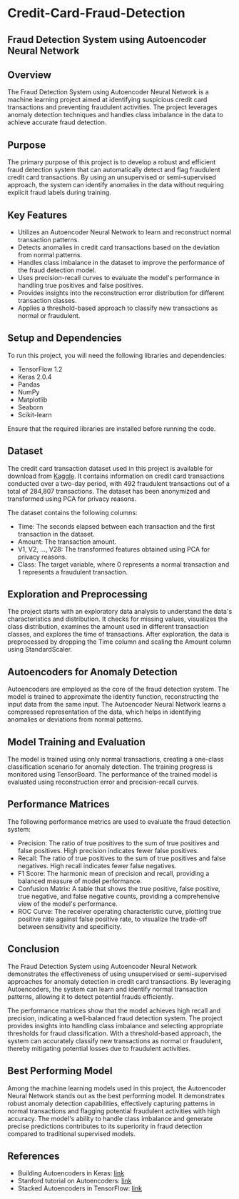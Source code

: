 # Credit-Card-Fraud-Detection
## Fraud Detection System using Autoencoder Neural Network

## Overview
The Fraud Detection System using Autoencoder Neural Network is a machine learning project aimed at identifying suspicious credit card transactions and preventing fraudulent activities. The project leverages anomaly detection techniques and handles class imbalance in the data to achieve accurate fraud detection.

## Purpose
The primary purpose of this project is to develop a robust and efficient fraud detection system that can automatically detect and flag fraudulent credit card transactions. By using an unsupervised or semi-supervised approach, the system can identify anomalies in the data without requiring explicit fraud labels during training.

## Key Features
- Utilizes an Autoencoder Neural Network to learn and reconstruct normal transaction patterns.
- Detects anomalies in credit card transactions based on the deviation from normal patterns.
- Handles class imbalance in the dataset to improve the performance of the fraud detection model.
- Uses precision-recall curves to evaluate the model's performance in handling true positives and false positives.
- Provides insights into the reconstruction error distribution for different transaction classes.
- Applies a threshold-based approach to classify new transactions as normal or fraudulent.

## Setup and Dependencies
To run this project, you will need the following libraries and dependencies:
- TensorFlow 1.2
- Keras 2.0.4
- Pandas
- NumPy
- Matplotlib
- Seaborn
- Scikit-learn

Ensure that the required libraries are installed before running the code.

## Dataset
The credit card transaction dataset used in this project is available for download from [Kaggle](https://www.kaggle.com/datasets/mlg-ulb/creditcardfraud). It contains information on credit card transactions conducted over a two-day period, with 492 fraudulent transactions out of a total of 284,807 transactions. The dataset has been anonymized and transformed using PCA for privacy reasons.

The dataset contains the following columns:
- Time: The seconds elapsed between each transaction and the first transaction in the dataset.
- Amount: The transaction amount.
- V1, V2, ..., V28: The transformed features obtained using PCA for privacy reasons.
- Class: The target variable, where 0 represents a normal transaction and 1 represents a fraudulent transaction.

## Exploration and Preprocessing
The project starts with an exploratory data analysis to understand the data's characteristics and distribution. It checks for missing values, visualizes the class distribution, examines the amount used in different transaction classes, and explores the time of transactions. After exploration, the data is preprocessed by dropping the Time column and scaling the Amount column using StandardScaler.

## Autoencoders for Anomaly Detection
Autoencoders are employed as the core of the fraud detection system. The model is trained to approximate the identity function, reconstructing the input data from the same input. The Autoencoder Neural Network learns a compressed representation of the data, which helps in identifying anomalies or deviations from normal patterns.

## Model Training and Evaluation
The model is trained using only normal transactions, creating a one-class classification scenario for anomaly detection. The training progress is monitored using TensorBoard. The performance of the trained model is evaluated using reconstruction error and precision-recall curves.

## Performance Matrices
The following performance metrics are used to evaluate the fraud detection system:
- Precision: The ratio of true positives to the sum of true positives and false positives. High precision indicates fewer false positives.
- Recall: The ratio of true positives to the sum of true positives and false negatives. High recall indicates fewer false negatives.
- F1 Score: The harmonic mean of precision and recall, providing a balanced measure of model performance.
- Confusion Matrix: A table that shows the true positive, false positive, true negative, and false negative counts, providing a comprehensive view of the model's performance.
- ROC Curve: The receiver operating characteristic curve, plotting true positive rate against false positive rate, to visualize the trade-off between sensitivity and specificity.

## Conclusion
The Fraud Detection System using Autoencoder Neural Network demonstrates the effectiveness of using unsupervised or semi-supervised approaches for anomaly detection in credit card transactions. By leveraging Autoencoders, the system can learn and identify normal transaction patterns, allowing it to detect potential frauds efficiently.

The performance matrices show that the model achieves high recall and precision, indicating a well-balanced fraud detection system. The project provides insights into handling class imbalance and selecting appropriate thresholds for fraud classification. With a threshold-based approach, the system can accurately classify new transactions as normal or fraudulent, thereby mitigating potential losses due to fraudulent activities.

## Best Performing Model
Among the machine learning models used in this project, the Autoencoder Neural Network stands out as the best performing model. It demonstrates robust anomaly detection capabilities, effectively capturing patterns in normal transactions and flagging potential fraudulent activities with high accuracy. The model's ability to handle class imbalance and generate precise predictions contributes to its superiority in fraud detection compared to traditional supervised models.

## References
- Building Autoencoders in Keras: [link](https://blog.keras.io/building-autoencoders-in-keras.html)
- Stanford tutorial on Autoencoders: [link](http://ufldl.stanford.edu/tutorial/unsupervised/Autoencoders/)
- Stacked Autoencoders in TensorFlow: [link](https://cmgreen.io/2016/01/04/tensorflow_deep_autoencoder.html)
